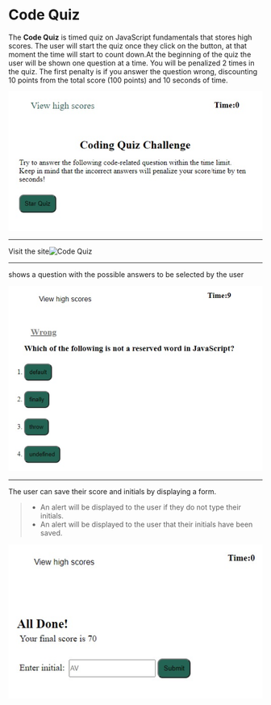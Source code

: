 # Code Quiz



The **Code Quiz** is timed quiz on JavaScript fundamentals that stores high scores.
The user will start the quiz once they click on the button, at that moment the time will start to count down.At the beginning of the quiz the user will be shown one question at a time.
You will be penalized 2 times in the quiz. The first penalty is if you answer the question wrong, discounting 10 points from the total score (100 points) and 10 seconds of time.




 ![Homepage](/assets/images/home-page.jpg)
 ______________________________________________________________________________________
 Visit the site![Code Quiz](https://anniavd.github.io/code-quiz/.)

_________________________________________________________________________


shows a question with the possible answers to be selected by the user

 ![show the question wit possible answer](/assets/images/question-answers.jpg)
 ________________________________________________________________________________________

The user can save their score and initials by displaying a form.
> - An alert will be displayed to the user if they do not type their initials.
> - An alert will be displayed to the user that their initials have been saved.

 ![show the final score](/assets/images/score-final.jpg)